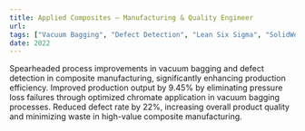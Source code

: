 ```yaml
---
title: Applied Composites – Manufacturing & Quality Engineer
url: 
tags: ["Vacuum Bagging", "Defect Detection", "Lean Six Sigma", "SolidWorks"]
date: 2022
---
```


Spearheaded process improvements in vacuum bagging and defect detection in composite manufacturing, significantly enhancing production efficiency. Improved production output by 9.45% by eliminating pressure loss failures through optimized chromate application in vacuum bagging processes. Reduced defect rate by 22%, increasing overall product quality and minimizing waste in high-value composite manufacturing.
